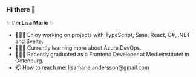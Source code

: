 ### Hi there 👋

✨ **I'm Lisa Marie** ✨ 

- 👩🏻‍💻 Enjoy working on projects with TypeScript, Sass, React, C#, .NET and Svelte.
- 👩🏻‍🏫 Currently learning more about Azure DevOps.
- 👩🏻‍🎓 Recently graduated as a Frontend Developer at Medieinstitutet in Gotenburg.
- 📫 How to reach me: lisamarie.andersson@gmail.com 
